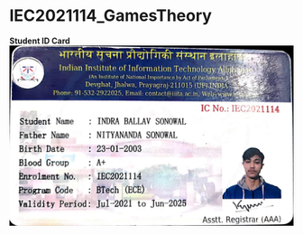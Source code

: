 # IEC2021114_GamesTheory

**Student ID Card**  
![ID Card](https://github.com/indrasn0wal/IEC2021114_GamesTheory/blob/main/ID%20card.jpeg)
